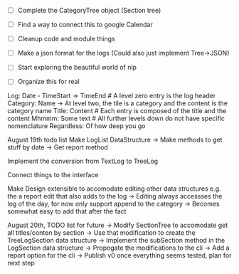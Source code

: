 -[ ] Complete the CategoryTree object (Section tree)
-[ ] Find a way to connect this to google Calendar
-[ ] Cleanup code and module things
-[ ] Make a json format for the logs (Could also just implement Tree->JSON)

-[ ] Start exploring the beautiful world of nlp

-[ ] Organize this for real

Log: Date - TimeStart -> TimeEnd # A level zero entry is the log header
    Category: Name -> At level two, the tile is a category and the content is the category name
        Title: Content # Each entry is composed of the title and the content
        Mhmmm: Some text # All further levels down do not have specific nomenclature
            Regardless: Of how deep you go

August 19th todo list
Make LogList DataStructure
-> Make methods to get stuff by date
-> Get report method

Implement the conversion from TextLog to TreeLog

Connect things to the interface

Make Design extensible to accomodate editing other data structures
e.g. the a report edit that also adds to the log
-> Editing always accessses the log of the day, for now only support append to the category
-> Becomes somewhat easy to add that after the fact


August 20th, TODO list for future
-> Modify SectionTree to accomodate get all titles/conten by section
-> Use that modification to create the TreeLogSection data structure
-> Implement the subSection method in the LogSection data structure
-> Propogate the modifications to the cli
-> Add a report option for the cli
-> Publish v0 once everything seems tested, plan for next step

